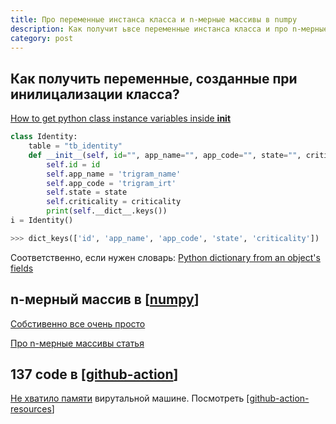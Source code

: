 ```yaml
---
title: Про переменные инстанса класса и n-мерные массивы в numpy
description: Как получит ьвсе переменные инстанса класса и про n-мерные массивы в numpy
category: post
---
```

## Как получить переменные, созданные при инилицализации класса?

[How to get python class instance variables inside __init__](https://stackoverflow.com/questions/55629400/how-to-get-python-class-instance-variables-inside-init)

```python
class Identity:
    table = "tb_identity"
    def __init__(self, id="", app_name="", app_code="", state="", criticality=""):
        self.id = id
        self.app_name = 'trigram_name'
        self.app_code = 'trigram_irt'
        self.state = state
        self.criticality = criticality
        print(self.__dict__.keys())
i = Identity()

>>> dict_keys(['id', 'app_name', 'app_code', 'state', 'criticality'])
```

Соответственно, если нужен словарь: [Python dictionary from an object's fields](https://stackoverflow.com/a/62680/15966204)

## n-мерный массив в [[numpy]]

[Собстивенно все очень просто](https://stackoverflow.com/a/22982371/15966204)

[Про n-мерные массивы статья](https://numpy.org/doc/stable/reference/arrays.ndarray.html)

## 137 code в [[github-action]]

[Не хватило памяти](https://github.community/t/docker-container-running-tests-keep-on-exiting-on-github-acitons-with-exit-code-137/176417) вирутальной машине. Посмотреть [[github-action-resources]]

[//begin]: # "Autogenerated link references for markdown compatibility"
[numpy]: ..%2Fnotes%2Fnumpy "Numpy"
[github-action]: ..%2Fnotes%2Fgithub-action "Githunb action"
[github-action-resources]: ..%2Fnotes%2Fgithub-action-resources "Github actions resources"
[//end]: # "Autogenerated link references"